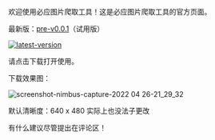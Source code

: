 欢迎使用必应图片爬取工具！这是必应图片爬取工具的官方页面。

最新版：[pre-v0.0.1](https://github.com/SteveTaizhou/steve-tools/releases/tag/%E5%BF%85%E5%BA%94%E5%9B%BE%E7%89%87%E7%88%AC%E5%8F%96)（试用版）

[![latest-version](https://img.shields.io/github/v/tag/SteveTaizhou/steve-bingdownload?include_prereleases&label=version)](https://github.com/SteveTaizhou/steve-tools/releases/tag/%E5%BF%85%E5%BA%94%E5%9B%BE%E7%89%87%E7%88%AC%E5%8F%96)

请点击下载打开使用。

下载效果图：

![screenshot-nimbus-capture-2022 04 26-21_29_32](https://user-images.githubusercontent.com/85382878/165311032-ef34bc06-6380-41ac-a817-65d6bebc08b4.png)

默认清晰度：640 x 480 实际上也没法子更改

有什么建议尽管提出在评论区！



